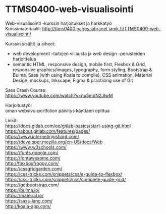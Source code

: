 # TTMS0400-web-visualisointi

Web-visualisointi -kurssin harjoitukset ja harkkatyö  
Kurssimateriaalit: http://ttms0400.pages.labranet.jamk.fi/TTMS0400-web-visualisointi/  

Kurssin sisältö ja aiheet:  
- web development -taitojen viilausta ja web design -perusteiden harjoittelua
- semantic HTML, responsive design, mobile first, Flexbox & Grid, responsive graphics/images, typography, form styling, Bootstrap & Bulma, Sass (with using Koala to compile), CSS animation, Material Design, mockups, Inkscape, Figma & practicing use of Git   

Sass Crash Course:  
https://www.youtube.com/watch?v=nu5mdN2JIwM  

Harjoitustyö:  
oman websivu-portfolion päivitys käyttäen opittua  

Linkit:  
https://docs.gitlab.com/ee/gitlab-basics/start-using-git.html  
https://about.gitlab.com/features/pages/  
https://www.internetingishard.com/  
https://developer.mozilla.org/en-US/docs/Web  
https://www.w3schools.com/  
https://fonts.google.com/  
https://fontawesome.com/  
http://flexboxfroggy.com/  
https://cssgridgarden.com/  
https://css-tricks.com/snippets/css/a-guide-to-flexbox/  
https://css-tricks.com/snippets/css/complete-guide-grid/  
https://getbootstrap.com/  
https://bulma.io/  
https://material.io/  
https://sass-lang.com/  
http://koala-app.com/

